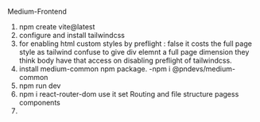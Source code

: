 Medium-Frontend

1. npm create vite@latest
2. configure and install tailwindcss
3. for enabling html custom styles by preflight : false it costs the full page style as tailwind confuse to give div elemnt a full page dimension they think body have that access on disabling preflight of tailwindcss.
4. install medium-common npm package. -npm i @pndevs/medium-common
5. npm run dev
6. npm i react-router-dom use it set Routing and file structure pagess components
7.
